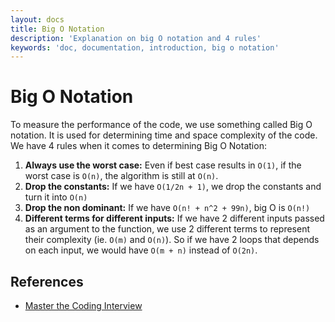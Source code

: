 ```yaml
---
layout: docs
title: Big O Notation
description: 'Explanation on big O notation and 4 rules'
keywords: 'doc, documentation, introduction, big o notation'
---
```


# Big O Notation
To measure the performance of the code, we use something called Big O notation. It is used for determining time and space complexity of the code. We have 4 rules when it comes to determining Big O Notation:

1. **Always use the worst case:** Even if best case results in `O(1)`, if the worst case is `O(n)`, the algorithm is still at `O(n)`.
2. **Drop the constants:** If we have `O(1/2n + 1)`, we drop the constants and turn it into `O(n)`
3. **Drop the non dominant:** If we have `O(n! + n^2 + 99n)`, big O is `O(n!)`
4. **Different terms for different inputs:** If we have 2 different inputs passed as an argument to the function, we use 2 different terms to represent their complexity (ie. `O(m)` and `O(n)`). So if we have 2 loops that depends on each input, we would have `O(m + n)` instead of `O(2n)`.

## References
- [Master the Coding Interview](https://www.udemy.com/course/master-the-coding-interview-data-structures-algorithms/)
